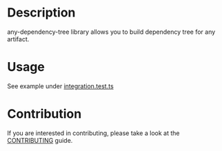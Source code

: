 # Description
any-dependency-tree library allows you to build dependency tree for any artifact.

# Usage
See example under [integration.test.ts](./test/integration.test.ts)

# Contribution
If you are interested in contributing, please take a look at the [CONTRIBUTING](./CONTRIBUTING.md) guide.
